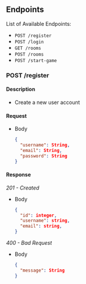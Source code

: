 ## Endpoints

List of Available Endpoints:
- `POST /register`
- `POST /login`
- `GET /rooms`
- `POST /rooms`
- `POST /start-game`


### POST /register
#### Description
- Create a new user account

#### Request

- Body
    ```json
    {
      "username": String,
      "email": String,
      "password": String
    }
    ```
#### Response
_201 - Created_
- Body
    ```json
    { 
      "id": integer,
      "username": string,
      "email": string,
    }
    ```

_400 - Bad Request_
- Body
    ```json
    {
      "message": String
    }
    ```